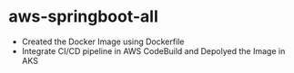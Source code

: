 # aws-springboot-all

- Created the Docker Image using Dockerfile
- Integrate CI/CD pipeline in AWS CodeBuild and Depolyed the Image in AKS
